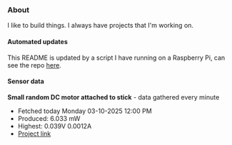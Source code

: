 ### About
I like to build things. I always have projects that I'm working on.

#### Automated updates
This README is updated by a script I have running on a Raspberry Pi, can see the repo [here](https://github.com/jdc-cunningham/raspi-git-repo-updater).

#### Sensor data


**Small random DC motor attached to stick** - data gathered every minute
- Fetched today Monday 03-10-2025 12:00 PM
- Produced: 6.033 mW
- Highest: 0.039V 0.0012A
- [Project link](https://github.com/jdc-cunningham/turbine-raspi)